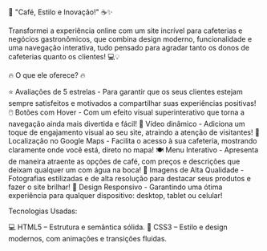 🌟 "Café, Estilo e Inovação!" ☕✨

Transformei a experiência online com um site incrível para cafeterias e negócios gastronômicos, que combina design moderno, funcionalidade e uma navegação interativa, tudo pensado para agradar tanto os donos de cafeterias quanto os clientes! 💻💡

🔥 O que ele oferece? 🔥

⭐ Avaliações de 5 estrelas - Para garantir que os seus clientes estejam sempre satisfeitos e motivados a compartilhar suas experiências positivas!
🖱️ Botões com Hover - Com um efeito visual superinterativo que torna a navegação ainda mais divertida e fácil!
🎥 Vídeo dinâmico - Adiciona um toque de engajamento visual ao seu site, atraindo a atenção de visitantes!
📍 Localização no Google Maps - Facilita o acesso à sua cafeteria, mostrando claramente onde você está, direto no mapa!
🍽️ Menu Interativo - Apresenta de maneira atraente as opções de café, com preços e descrições que deixam qualquer um com água na boca!
📸 Imagens de Alta Qualidade - Fotografias estilizadas e de alta resolução para destacar seus produtos e fazer o site brilhar!
📱 Design Responsivo - Garantindo uma ótima experiência para qualquer dispositivo: desktop, tablet ou celular!

Tecnologias Usadas:

💻 HTML5 – Estrutura e semântica sólida.
🎨 CSS3 – Estilo e design modernos, com animações e transições fluidas.

